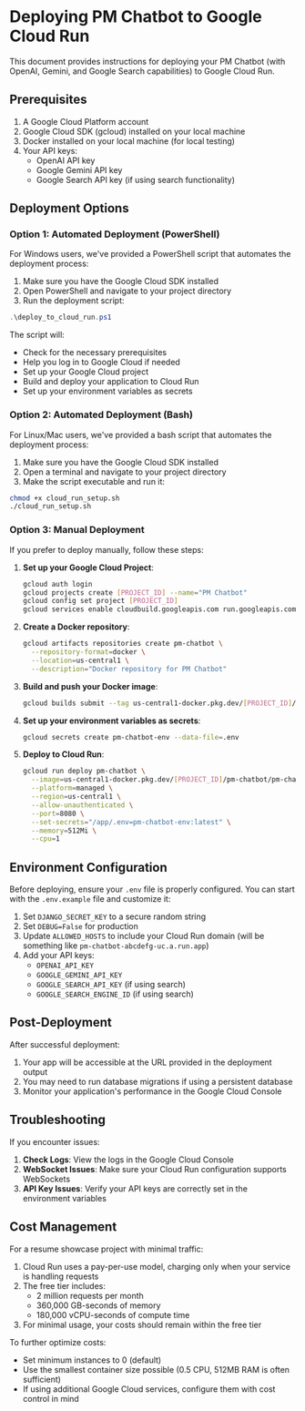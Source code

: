 # Deploying PM Chatbot to Google Cloud Run

This document provides instructions for deploying your PM Chatbot (with OpenAI, Gemini, and Google Search capabilities) to Google Cloud Run.

## Prerequisites

1. A Google Cloud Platform account
2. Google Cloud SDK (gcloud) installed on your local machine
3. Docker installed on your local machine (for local testing)
4. Your API keys:
   - OpenAI API key
   - Google Gemini API key
   - Google Search API key (if using search functionality)

## Deployment Options

### Option 1: Automated Deployment (PowerShell)

For Windows users, we've provided a PowerShell script that automates the deployment process:

1. Make sure you have the Google Cloud SDK installed
2. Open PowerShell and navigate to your project directory
3. Run the deployment script:

```powershell
.\deploy_to_cloud_run.ps1
```

The script will:
- Check for the necessary prerequisites
- Help you log in to Google Cloud if needed
- Set up your Google Cloud project
- Build and deploy your application to Cloud Run
- Set up your environment variables as secrets

### Option 2: Automated Deployment (Bash)

For Linux/Mac users, we've provided a bash script that automates the deployment process:

1. Make sure you have the Google Cloud SDK installed
2. Open a terminal and navigate to your project directory
3. Make the script executable and run it:

```bash
chmod +x cloud_run_setup.sh
./cloud_run_setup.sh
```

### Option 3: Manual Deployment

If you prefer to deploy manually, follow these steps:

1. **Set up your Google Cloud Project**:
   ```bash
   gcloud auth login
   gcloud projects create [PROJECT_ID] --name="PM Chatbot"
   gcloud config set project [PROJECT_ID]
   gcloud services enable cloudbuild.googleapis.com run.googleapis.com artifactregistry.googleapis.com secretmanager.googleapis.com
   ```

2. **Create a Docker repository**:
   ```bash
   gcloud artifacts repositories create pm-chatbot \
     --repository-format=docker \
     --location=us-central1 \
     --description="Docker repository for PM Chatbot"
   ```

3. **Build and push your Docker image**:
   ```bash
   gcloud builds submit --tag us-central1-docker.pkg.dev/[PROJECT_ID]/pm-chatbot/pm-chatbot:v1
   ```

4. **Set up your environment variables as secrets**:
   ```bash
   gcloud secrets create pm-chatbot-env --data-file=.env
   ```

5. **Deploy to Cloud Run**:
   ```bash
   gcloud run deploy pm-chatbot \
     --image=us-central1-docker.pkg.dev/[PROJECT_ID]/pm-chatbot/pm-chatbot:v1 \
     --platform=managed \
     --region=us-central1 \
     --allow-unauthenticated \
     --port=8080 \
     --set-secrets="/app/.env=pm-chatbot-env:latest" \
     --memory=512Mi \
     --cpu=1
   ```

## Environment Configuration

Before deploying, ensure your `.env` file is properly configured. You can start with the `.env.example` file and customize it:

1. Set `DJANGO_SECRET_KEY` to a secure random string
2. Set `DEBUG=False` for production
3. Update `ALLOWED_HOSTS` to include your Cloud Run domain (will be something like `pm-chatbot-abcdefg-uc.a.run.app`)
4. Add your API keys:
   - `OPENAI_API_KEY`
   - `GOOGLE_GEMINI_API_KEY`
   - `GOOGLE_SEARCH_API_KEY` (if using search)
   - `GOOGLE_SEARCH_ENGINE_ID` (if using search)

## Post-Deployment

After successful deployment:

1. Your app will be accessible at the URL provided in the deployment output
2. You may need to run database migrations if using a persistent database
3. Monitor your application's performance in the Google Cloud Console

## Troubleshooting

If you encounter issues:

1. **Check Logs**: View the logs in the Google Cloud Console
2. **WebSocket Issues**: Make sure your Cloud Run configuration supports WebSockets
3. **API Key Issues**: Verify your API keys are correctly set in the environment variables

## Cost Management

For a resume showcase project with minimal traffic:

1. Cloud Run uses a pay-per-use model, charging only when your service is handling requests
2. The free tier includes:
   - 2 million requests per month
   - 360,000 GB-seconds of memory
   - 180,000 vCPU-seconds of compute time
3. For minimal usage, your costs should remain within the free tier

To further optimize costs:
- Set minimum instances to 0 (default)
- Use the smallest container size possible (0.5 CPU, 512MB RAM is often sufficient)
- If using additional Google Cloud services, configure them with cost control in mind
